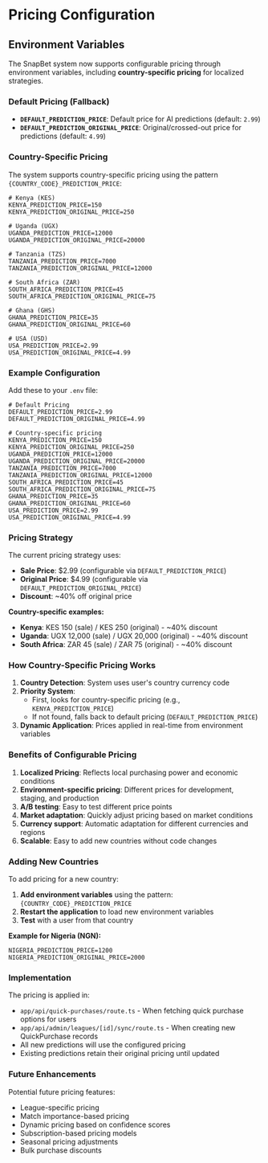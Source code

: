 # Pricing Configuration

## Environment Variables

The SnapBet system now supports configurable pricing through environment variables, including **country-specific pricing** for localized strategies.

### Default Pricing (Fallback)

- **`DEFAULT_PREDICTION_PRICE`**: Default price for AI predictions (default: `2.99`)
- **`DEFAULT_PREDICTION_ORIGINAL_PRICE`**: Original/crossed-out price for predictions (default: `4.99`)

### Country-Specific Pricing

The system supports country-specific pricing using the pattern `{COUNTRY_CODE}_PREDICTION_PRICE`:

```env
# Kenya (KES)
KENYA_PREDICTION_PRICE=150
KENYA_PREDICTION_ORIGINAL_PRICE=250

# Uganda (UGX)
UGANDA_PREDICTION_PRICE=12000
UGANDA_PREDICTION_ORIGINAL_PRICE=20000

# Tanzania (TZS)
TANZANIA_PREDICTION_PRICE=7000
TANZANIA_PREDICTION_ORIGINAL_PRICE=12000

# South Africa (ZAR)
SOUTH_AFRICA_PREDICTION_PRICE=45
SOUTH_AFRICA_PREDICTION_ORIGINAL_PRICE=75

# Ghana (GHS)
GHANA_PREDICTION_PRICE=35
GHANA_PREDICTION_ORIGINAL_PRICE=60

# USA (USD)
USA_PREDICTION_PRICE=2.99
USA_PREDICTION_ORIGINAL_PRICE=4.99
```

### Example Configuration

Add these to your `.env` file:

```env
# Default Pricing
DEFAULT_PREDICTION_PRICE=2.99
DEFAULT_PREDICTION_ORIGINAL_PRICE=4.99

# Country-specific pricing
KENYA_PREDICTION_PRICE=150
KENYA_PREDICTION_ORIGINAL_PRICE=250
UGANDA_PREDICTION_PRICE=12000
UGANDA_PREDICTION_ORIGINAL_PRICE=20000
TANZANIA_PREDICTION_PRICE=7000
TANZANIA_PREDICTION_ORIGINAL_PRICE=12000
SOUTH_AFRICA_PREDICTION_PRICE=45
SOUTH_AFRICA_PREDICTION_ORIGINAL_PRICE=75
GHANA_PREDICTION_PRICE=35
GHANA_PREDICTION_ORIGINAL_PRICE=60
USA_PREDICTION_PRICE=2.99
USA_PREDICTION_ORIGINAL_PRICE=4.99
```

### Pricing Strategy

The current pricing strategy uses:
- **Sale Price**: $2.99 (configurable via `DEFAULT_PREDICTION_PRICE`)
- **Original Price**: $4.99 (configurable via `DEFAULT_PREDICTION_ORIGINAL_PRICE`)
- **Discount**: ~40% off original price

**Country-specific examples:**
- **Kenya**: KES 150 (sale) / KES 250 (original) - ~40% discount
- **Uganda**: UGX 12,000 (sale) / UGX 20,000 (original) - ~40% discount
- **South Africa**: ZAR 45 (sale) / ZAR 75 (original) - ~40% discount

### How Country-Specific Pricing Works

1. **Country Detection**: System uses user's country currency code
2. **Priority System**: 
   - First, looks for country-specific pricing (e.g., `KENYA_PREDICTION_PRICE`)
   - If not found, falls back to default pricing (`DEFAULT_PREDICTION_PRICE`)
3. **Dynamic Application**: Prices applied in real-time from environment variables

### Benefits of Configurable Pricing

1. **Localized Pricing**: Reflects local purchasing power and economic conditions
2. **Environment-specific pricing**: Different prices for development, staging, and production
3. **A/B testing**: Easy to test different price points
4. **Market adaptation**: Quickly adjust pricing based on market conditions
5. **Currency support**: Automatic adaptation for different currencies and regions
6. **Scalable**: Easy to add new countries without code changes

### Adding New Countries

To add pricing for a new country:

1. **Add environment variables** using the pattern: `{COUNTRY_CODE}_PREDICTION_PRICE`
2. **Restart the application** to load new environment variables
3. **Test** with a user from that country

**Example for Nigeria (NGN):**
```env
NIGERIA_PREDICTION_PRICE=1200
NIGERIA_PREDICTION_ORIGINAL_PRICE=2000
```

### Implementation

The pricing is applied in:
- `app/api/quick-purchases/route.ts` - When fetching quick purchase options for users
- `app/api/admin/leagues/[id]/sync/route.ts` - When creating new QuickPurchase records
- All new predictions will use the configured pricing
- Existing predictions retain their original pricing until updated

### Future Enhancements

Potential future pricing features:
- League-specific pricing
- Match importance-based pricing
- Dynamic pricing based on confidence scores
- Subscription-based pricing models
- Seasonal pricing adjustments
- Bulk purchase discounts 